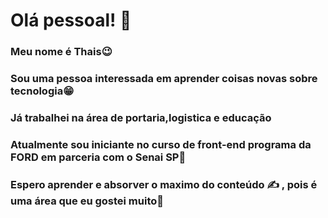 
# Olá pessoal! 👋

### Meu nome é Thais:wink:
### Sou uma pessoa interessada em aprender coisas novas sobre tecnologia:grin:
### Já trabalhei na área de portaria,logistica e educação
### Atualmente sou iniciante no curso de front-end programa da FORD em parceria com o  Senai SP:eyes:
### Espero aprender e absorver o maximo do conteúdo :writing_hand:	, pois é uma área que eu gostei muito:revolving_hearts:
